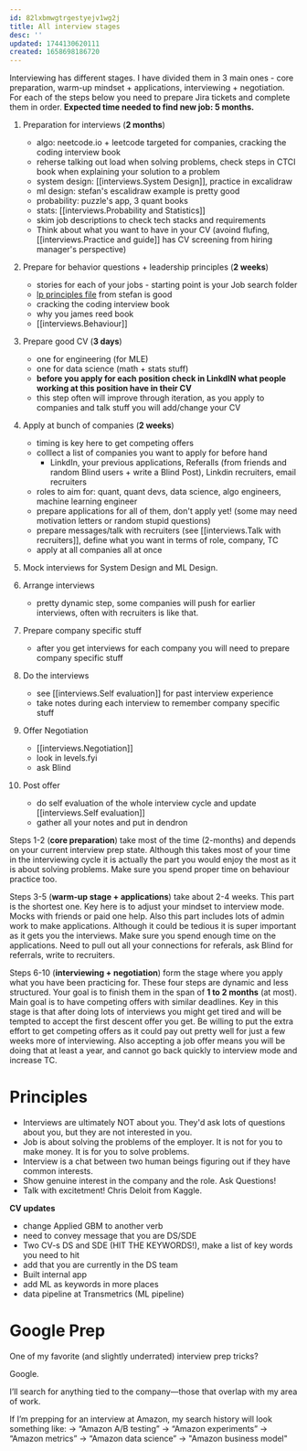 ```yaml
---
id: 82lxbmwgtrgestyejv1wg2j
title: All interview stages
desc: ''
updated: 1744130620111
created: 1658698186720
---
```


Interviewing has different stages. I have divided them in 3 main ones - core preparation, warm-up mindset + applications, interviewing + negotiation.  For each of the steps  below you need to prepare Jira tickets and complete them in order. **Expected time needed to find new job: 5 months.**


1. Preparation for interviews (**2 months**)
    - algo: neetcode.io + leetcode targeted for companies, cracking the coding interview book
    - reherse talking out load when solving problems, check steps in CTCI book when explaining your solution to a problem
    - system design: [[interviews.System Design]], practice in excalidraw
    - ml design: stefan's escalidraw example is pretty good
    - probability: puzzle's app, 3 quant books
    - stats: [[interviews.Probability and Statistics]]
    - skim job descriptions to check tech stacks and requirements
    - Think about what you want to have in your CV (avoind flufing, [[interviews.Practice and guide]] has CV screening from hiring manager's perspective)

2. Prepare for behavior questions + leadership principles (**2 weeks**)
    - stories for each of your jobs - starting point is your Job search folder
    - [lp principles file](https://drive.google.com/file/d/15UJ5RJvlf-jNZFzDw8Y5m6KoEBUgo1Il/view?usp=drive_link) from stefan is good
    - cracking the coding interview book
    - why you james reed book
    - [[interviews.Behaviour]]

3. Prepare good CV (**3 days**)
    - one for engineering (for MLE)
    - one for data science (math + stats stuff)
    - **before you apply for each position check in LinkdIN what people working at this position have in their CV**
    - this step often will improve through iteration, as you apply to companies and talk stuff you will add/change your CV

4. Apply at bunch of companies (**2 weeks**)
    - timing is key here to get competing offers
    - colllect a list of companies you want to apply for before hand
        - LinkdIn, your previous applications, Referalls (from friends and random Blind users + write a Blind Post), Linkdin recruiters, email recruiters
    - roles to aim for: quant, quant devs, data science, algo engineers, machine learning engineer
    - prepare applications for all of them, don't apply yet! (some may need motivation letters or random stupid questions)
    - prepare messages/talk with recruiters (see [[interviews.Talk with recruiters]], define what you want in terms of role, company, TC
    - apply at all companies all at once

5. Mock interviews for System Design and ML Design.

6. Arrange interviews
    - pretty dynamic step, some companies will push for earlier interviews, often with recruiters is like that.

7. Prepare company specific stuff
    - after you get interviews for each company you will need to prepare company specific stuff

8. Do the interviews
    - see [[interviews.Self evaluation]] for past interview experience
    - take notes during each interview to remember company specific stuff

9. Offer Negotiation
    - [[interviews.Negotiation]]
    - look in levels.fyi
    - ask Blind

10. Post offer
    - do self evaluation of the whole interview cycle and update [[interviews.Self evaluation]]
    - gather all your notes and put in dendron

Steps 1-2 (**core preparation**) take most of the time (2-months) and depends on your current interview prep state. Although this takes most of your time in the interviewing cycle it is actually the part you would enjoy the most as it is about solving problems. Make sure you spend proper time on behaviour practice too.

Steps 3-5 (**warm-up stage + applications**) take about 2-4 weeks. This part is the shortest one. Key here is to adjust your mindset to interview mode. Mocks with friends or paid one help. Also this part includes lots of admin work to make applications. Although it could be tedious it is super important as it gets you the interviews. Make sure you spend enough time on the applications. Need to pull out all your connections for referals, ask Blind for referrals, write to recruiters.

Steps 6-10 (**interviewing + negotiation**) form the stage where you apply what you have been practicing for. These four steps are dynamic and less structured. Your goal is to finish them in the span of **1 to 2 months** (at most). Main goal is to have competing offers with similar deadlines. Key in this stage is that after doing lots of interviews you might get tired and will be tempted to accept the first descent offer you get. Be willing to put the extra effort to get competing offers as it could pay out pretty well for just a few weeks more of interviewing. Also accepting a job offer means you will be doing that at least a year, and cannot go back quickly to interview mode and increase TC.

# Principles

- Interviews are ultimately NOT about you. They'd ask lots of questions about you, but they are not interested in you. 
- Job is about solving the problems of the employer. It is not for you to make money. It is for you to solve problems.
- Interview is a chat between two human beings figuring out if they have common interests.
- Show genuine interest in the company and the role. Ask Questions!
- Talk with excitetment! Chris Deloit from Kaggle.

**CV updates**
- change Applied GBM to another verb
- need to convey message that you are DS/SDE
- Two CV-s DS and SDE (HIT THE KEYWORDS!), make a list of key words you need to hit
- add that you are currently in the DS team
- Built internal app
- add ML as keywords in more places
- data pipeline at Transmetrics (ML pipeline)




# Google Prep


One of my favorite (and slightly underrated) interview prep tricks? 

Google.

I’ll search for anything tied to the company—those that overlap with my area of work.

If I’m prepping for an interview at Amazon, my search history will look something like: 
-> “Amazon A/B testing”
-> “Amazon experiments”
-> “Amazon metrics”
-> “Amazon data science”
-> "Amazon business model"